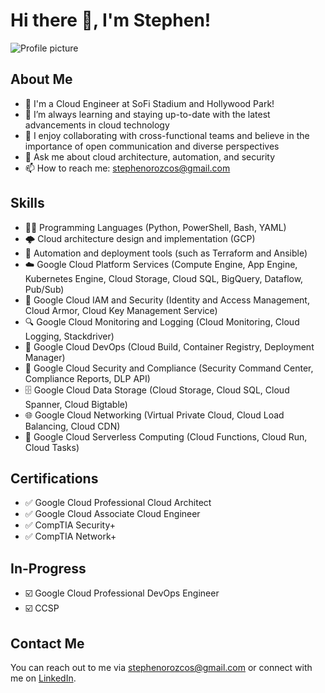 <body>
	<h1>Hi there 👋, I'm Stephen!</h1>
	<img src="https://media.licdn.com/dms/image/D5616AQGLey6iVzhbqA/profile-displaybackgroundimage-shrink_350_1400/0/1677831212657?e=1687392000&amp;v=beta&amp;t=djQOvNWaSwA0AHVTyo0T13LJd0rtPU-qpIGBwju0F68" alt="Profile picture">
	<h2>About Me</h2>
	<ul>
		<li>🏈 I'm a Cloud Engineer at SoFi Stadium and Hollywood Park!</li>
		<li>🌱 I’m always learning and staying up-to-date with the latest advancements in cloud technology</li>
		<li>👯 I enjoy collaborating with cross-functional teams and believe in the importance of open communication and diverse perspectives</li>
		<li>💬 Ask me about cloud architecture, automation, and security</li>
		<li>📫 How to reach me: <a href="mailto:stephenorozcos@gmail.com">stephenorozcos@gmail.com</a></li>
	</ul>
	<h2>Skills</h2>
	<ul>
			<li>👨‍💻 Programming Languages (Python, PowerShell, Bash, YAML)</li>
			<li>🌩️ Cloud architecture design and implementation (GCP)</li>
			<li>🤖 Automation and deployment tools (such as Terraform and Ansible)</li>
			<li>☁️ Google Cloud Platform Services (Compute Engine, App Engine, Kubernetes Engine, Cloud Storage, Cloud SQL, BigQuery, Dataflow, Pub/Sub) </li>
			<li>🔑 Google Cloud IAM and Security (Identity and Access Management, Cloud Armor, Cloud Key Management Service)</li>
			<li>🔍 Google Cloud Monitoring and Logging (Cloud Monitoring, Cloud Logging, Stackdriver)</li>
			<li>🧪 Google Cloud DevOps (Cloud Build, Container Registry, Deployment Manager)</li>
			<li>🔐 Google Cloud Security and Compliance (Security Command Center, Compliance Reports, DLP API)</li>
			<li>🗄️ Google Cloud Data Storage (Cloud Storage, Cloud SQL, Cloud Spanner, Cloud Bigtable)</li>
			<li>🌐 Google Cloud Networking (Virtual Private Cloud, Cloud Load Balancing, Cloud CDN)</li>
			<li>🚀 Google Cloud Serverless Computing (Cloud Functions, Cloud Run, Cloud Tasks)</li>
	</ul>
	<h2>Certifications</h2>
	<ul>
			<li>✅ Google Cloud Professional Cloud Architect</li>
			<li>✅ Google Cloud Associate Cloud Engineer</li>
			<li>✅ CompTIA Security+</li>
			<li>✅ CompTIA Network+</li>
	</ul>
	<h2>In-Progress</h2>
	<ul>
			<li>☑️ Google Cloud Professional DevOps Engineer</li>
			<li>☑️ CCSP</li>
	</ul>
	<h2>Contact Me</h2>
	<p>You can reach out to me via <a href="mailto:stephenorozcos@gmail.com">stephenorozcos@gmail.com</a> or connect with me on <a href="https://www.linkedin.com/in/stephenorozco/">LinkedIn</a>.</p>
</body>
